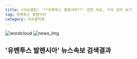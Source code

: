 ```yaml
---
title: (이슈클립) '**유벤투스 발렌시아**' 관련 이슈, 기사 모아 보기
tag: 유벤투스 발렌시아
category: 이슈클리핑
---
```

![wordcloud](https://s3.ap-northeast-2.amazonaws.com/lyrics101-wordcloud/2018-09-20-1537410636.png)
![news_img](https://user-images.githubusercontent.com/42597476/44507050-1206f400-a6e4-11e8-8d98-7ffbfebb353f.png)
## **'**유벤투스 발렌시아**'** 뉴스속보 검색결과

